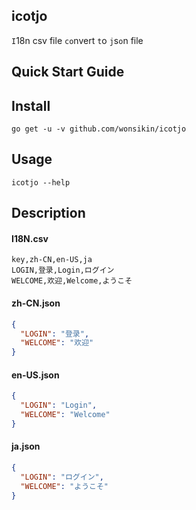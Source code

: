 icotjo
------
`I`18n csv file `co`nvert `t`o `j`s`o`n file


Quick Start Guide
-----

## Install

```
go get -u -v github.com/wonsikin/icotjo
```

## Usage

```
icotjo --help
```

## Description

#### I18N.csv
```csv
key,zh-CN,en-US,ja
LOGIN,登录,Login,ログイン
WELCOME,欢迎,Welcome,ようこそ
```


#### zh-CN.json
```json
{
  "LOGIN": "登录",
  "WELCOME": "欢迎"
}
```

#### en-US.json
```json
{
  "LOGIN": "Login",
  "WELCOME": "Welcome"
}
```

#### ja.json
```json
{
  "LOGIN": "ログイン",
  "WELCOME": "ようこそ"
}
```
